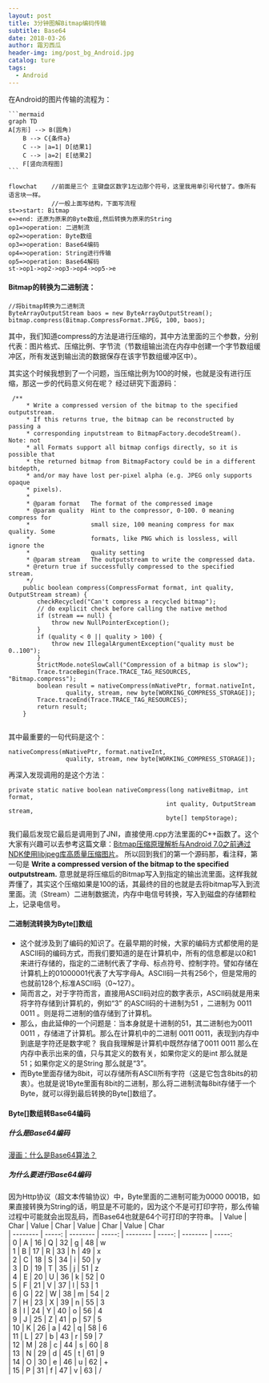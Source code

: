 ```yaml
---
layout: post
title: 3分钟图解Bitmap编码传输
subtitle: Base64
date: 2018-03-26
author: 霜刃西瓜
header-img: img/post_bg_Android.jpg
catalog: ture
tags:
  - Android
---
```


在Android的图片传输的流程为：

```
​```mermaid
graph TD
A[方形] --> B(圆角)
    B --> C{条件a}
    C --> |a=1| D[结果1]
    C --> |a=2| E[结果2]
    F[竖向流程图]
​```
```

```mermaid
flowchat    //前面是三个 主键盘区数字1左边那个符号，这里我用单引号代替了。像所有语言块一样。
            //一般上面写结构，下面写流程
st=>start: Bitmap
e=>end: 还原为原来的Byte数组,然后转换为原来的String
op1=>operation: 二进制流
op2=>operation: Byte数组
op3=>operation: Base64编码
op4=>operation: String进行传输
op5=>operation: Base64解码
st->op1->op2->op3->op4->op5->e

```
####   Bitmap的转换为二进制流：
```
//将bitmap转换为二进制流
ByteArrayOutputStream baos = new ByteArrayOutputStream();
bitmap.compress(Bitmap.CompressFormat.JPEG, 100, baos);

```
其中，我们知道compress的方法是进行压缩的，其中方法里面的三个参数，分别代表：图片格式、压缩比例、字节流（节数组输出流在内存中创建一个字节数组缓冲区，所有发送到输出流的数据保存在该字节数组缓冲区中）。

其实这个时候我想到了一个问题，当压缩比例为100的时候，也就是没有进行压缩，那这一步的代码意义何在呢？ 经过研究下面源码：
```
 /**
     * Write a compressed version of the bitmap to the specified outputstream.
     * If this returns true, the bitmap can be reconstructed by passing a
     * corresponding inputstream to BitmapFactory.decodeStream(). Note: not
     * all Formats support all bitmap configs directly, so it is possible that
     * the returned bitmap from BitmapFactory could be in a different bitdepth,
     * and/or may have lost per-pixel alpha (e.g. JPEG only supports opaque
     * pixels).
     *
     * @param format   The format of the compressed image
     * @param quality  Hint to the compressor, 0-100. 0 meaning compress for
     *                 small size, 100 meaning compress for max quality. Some
     *                 formats, like PNG which is lossless, will ignore the
     *                 quality setting
     * @param stream   The outputstream to write the compressed data.
     * @return true if successfully compressed to the specified stream.
     */
    public boolean compress(CompressFormat format, int quality, OutputStream stream) {
        checkRecycled("Can't compress a recycled bitmap");
        // do explicit check before calling the native method
        if (stream == null) {
            throw new NullPointerException();
        }
        if (quality < 0 || quality > 100) {
            throw new IllegalArgumentException("quality must be 0..100");
        }
        StrictMode.noteSlowCall("Compression of a bitmap is slow");
        Trace.traceBegin(Trace.TRACE_TAG_RESOURCES, "Bitmap.compress");
        boolean result = nativeCompress(mNativePtr, format.nativeInt,
                quality, stream, new byte[WORKING_COMPRESS_STORAGE]);
        Trace.traceEnd(Trace.TRACE_TAG_RESOURCES);
        return result;
    }
    
```
其中最重要的一句代码是这个：
```
nativeCompress(mNativePtr, format.nativeInt,
                quality, stream, new byte[WORKING_COMPRESS_STORAGE]);
```
再深入发现调用的是这个方法：

```
private static native boolean nativeCompress(long nativeBitmap, int format,
                                            int quality, OutputStream stream,
                                            byte[] tempStorage);
```
我们最后发现它最后是调用到了JNI，直接使用.cpp方法里面的C++函数了。这个大家有兴趣可以去参考这篇文章：[Bitmap压缩原理解析与Android 7.0之前通过NDK使用libjpeg库高质量压缩图片](http://blog.csdn.net/sakuramashiro/article/details/79182239)。
所以回到我们的第一个源码那，看注释，第一句是 **Write a compressed version of the bitmap to the specified outputstream.** 意思就是将压缩后的Bitmap写入到指定的输出流里面。这样我就弄懂了，其实这个压缩如果是100的话，其最终的目的也就是去将bitmap写入到流里面。流（Stream）二进制数据流，内存中电信号转换，写入到磁盘的存储颗粒上，记录电信号。

#### 二进制流转换为Byte[]数组
- 这个就涉及到了编码的知识了。在最早期的时候，大家的编码方式都使用的是ASCII码的编码方式，而我们要知道的是在计算机中，所有的信息都是以0和1来进行存储的，指定的二进制代表了字母、标点符号、控制字符。譬如存储在计算机上的01000001代表了大写字母A。ASCII码一共有256个，但是常用的也就前128个,标准ASCII码（0~127）。
- 简而言之，对于字符而言，直接用ASCII码对应的数字表示，ASCII码就是用来将字符存储到计算机的，例如“3” 的ASCII码的十进制为51 ，二进制为 0011 0011 。则是将二进制的值存储到了计算机。  
- 那么，由此延伸的一个问题是：当本身就是十进制的51，其二进制也为0011 0011 ，存储进了计算机。那么在计算机中的二进制 0011 0011，表现到内存中到底是字符还是数字呢？ 我自我理解是计算机中既然存储了0011 0011 那么在内存中表示出来的值，只与其定义的数有关，如果你定义的是int 那么就是51；如果你定义的是String 那么就是“3”。
- 而Byte里面存储为8bit，可以存储所有ASCII所有字符（这是它包含8bits的初衷）。也就是说1Byte里面有8bit的二进制，那么将二进制流每8bit存储于一个Byte，就可以得到最后转换的Byte[]数组了。

#### Byte[]数组转Base64编码
##### 什么是Base64编码

[漫画：什么是Base64算法？](http://mp.weixin.qq.com/s/jZJVSt8SSZvFzSkAoTILvw) 

##### 为什么要进行Base64编码
因为Http协议（超文本传输协议）中，Byte里面的二进制可能为0000 0001B，如果直接转换为String的话，明显是不可能的，因为这个不是可打印字符，那么传输过程中可能就会出现乱码，而Base64也就是64个可打印的字符串。
| Value        | Char    | Value        | Char   | Value        | Char    | Value        | Char  
 | --------   | -----:    | --------   | -----:   | --------   | -----:    | --------   | -----:         
    | 0        | A         | 16       | Q       | 32        | g       | 48       | w    
    | 1        | B         | 17       | R       | 33        | h       | 49       | x     
    | 2        | C         | 18       | S       | 34        | i       | 50       | y      
    | 3        | D         | 19       | T       | 35        | j       | 51       | z    
    | 4        | E         | 20       | U       | 36        | k       | 52       | 0     
    | 5        | F         | 21       | V       | 37        | l       | 53       | 1      
    | 6        | G         | 22       | W       | 38        | m       | 54       | 2    
    | 7        | H         | 23       | X       | 39        | n       | 55       | 3     
    | 8        | I         | 24       | Y       | 40        | o       | 56       | 4      
    | 9        | J         | 25       | Z       | 41        | p       | 57       | 5    
    | 10       | K         | 26       | a       | 42        | q       | 58       | 6     
    | 11       | L         | 27       | b       | 43        | r       | 59       | 7      
    | 12       | M         | 28       | c       | 44        | s       | 60       | 8    
    | 13       | N         | 29       | d       | 45        | t       | 61       | 9     
    | 14       | O         | 30       | e       | 46        | u       | 62       | +      
    | 15       | P         | 31       | f       | 47        | v       | 63       | /    
    